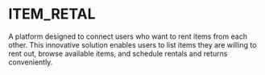 # ITEM_RETAL
A platform designed to connect users who want to rent items from each other. This innovative solution enables users to list items they are willing to rent out, browse available items, and schedule rentals and returns conveniently.
